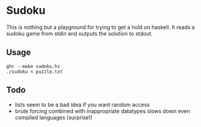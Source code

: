 # Sudoku

This is nothing but a playground for trying to get a hold on haskell.
It reads a sudoku game from stdin and outputs the solution to stdout.

## Usage

    ghc --make sudoku.hs
    ./sudoku < puzzle.txt

## Todo

* lists seem to be a bad idea if you want random access
* brute forcing combined with inappropriate datatypes slows down even compiled languages (surprise!)
